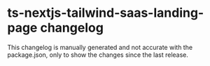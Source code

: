 <!-- //!STARTERCONF Remove this file, this is used as the starter changelog -->

# ts-nextjs-tailwind-saas-landing-page changelog

This changelog is manually generated and not accurate with the package.json, only to show the changes since the last release.
